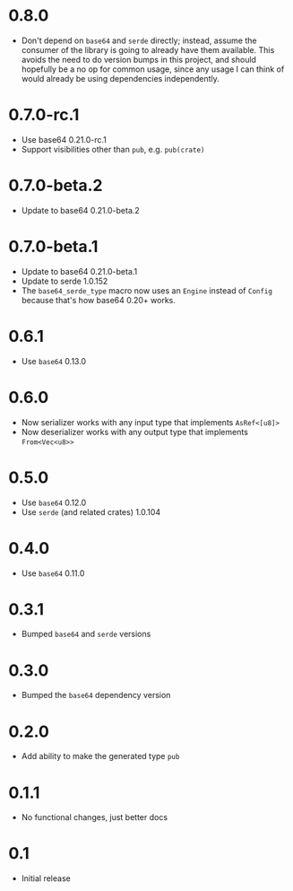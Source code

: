 # 0.8.0

- Don't depend on `base64` and `serde` directly; instead, assume the consumer of the library is going to already have
  them available. This avoids the need to do version bumps in this project, and should hopefully be a no op for common
  usage, since any usage I can think of would already be using dependencies independently.

# 0.7.0-rc.1

- Use base64 0.21.0-rc.1
- Support visibilities other than `pub`, e.g. `pub(crate)`

# 0.7.0-beta.2

- Update to base64 0.21.0-beta.2

# 0.7.0-beta.1

- Update to base64 0.21.0-beta.1
- Update to serde 1.0.152
- The `base64_serde_type` macro now uses an `Engine` instead of `Config` because that's how base64 0.20+ works.

# 0.6.1

- Use `base64` 0.13.0

# 0.6.0

- Now serializer works with any input type that implements `AsRef<[u8]>`
- Now deserializer works with any output type that implements `From<Vec<u8>>`

# 0.5.0

- Use `base64` 0.12.0
- Use `serde` (and related crates) 1.0.104

# 0.4.0

- Use `base64` 0.11.0

# 0.3.1

- Bumped `base64` and `serde` versions

# 0.3.0

- Bumped the `base64` dependency version

# 0.2.0

- Add ability to make the generated type `pub`

# 0.1.1

- No functional changes, just better docs

# 0.1

- Initial release
